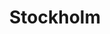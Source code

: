 ---
layout: citytemp
title: Stockholm
header: Stockholm


images:
- slideimg: /LocationWithUS/img/slideStockholm1.jpg
  slidehead: Innovative
  slidetext: A leader in sustainability and design, Stockholm showcases cutting-edge urban living.
- slideimg: /LocationWithUS/img/slideStockholm2.jpg
  slidehead: Scenic
  slidetext: Stockholm's breathtaking waterfront views and lush parks make it one of Europe’s most picturesque capitals.
- slideimg: /LocationWithUS/img/slideStockholm3.jpg
  slidehead: Historic
  slidetext: With landmarks like the Royal Palace and centuries-old streets of Gamla Stan, the city embraces its rich past.


text:
- header: Overview
  body: Stockholm, the capital of Sweden, is a stunning city spread across 14 islands connected by 57 bridges. Known as the "Venice of the North," it combines historic charm with modern innovation. The city is famous for its picturesque old town, Gamla Stan, vibrant cultural scene, and a deep connection to nature. With over 2 million residents in the metropolitan area, Stockholm is a hub for sustainability, design, and technology, offering visitors a perfect blend of tradition and contemporary living.

- header: Things to do!
  body: Stockholm offers a mix of history, culture, and natural beauty. Wander through Gamla Stan, visit the Vasa Museum to see a 17th-century warship, or tour the grand Royal Palace. Explore modern art at the Fotografiska Museum or enjoy the open-air museum of Skansen. Take a boat trip through the Stockholm Archipelago, relax in the lush Djurgården park, or shop for Nordic design in trendy Södermalm. Stockholm’s mix of attractions guarantees something for every traveler.
  
- header: Best Time For Stockholm!
  body: The best time to visit Stockholm is throughout the year, as each season offers unique experiences. Summer brings long days, vibrant festivals, and perfect weather for exploring the city's parks and waterways. Autumn enchants with colorful foliage and cozy cafes, while winter is magical with Christmas markets and snowy landscapes. Spring awakens Stockholm with blooming flowers and warming temperatures, creating an ideal balance for outdoor and indoor activities.
  img: /LocationWithUS/img/tempStockholm.jpg

hotell:
  - img:
    hotellh:
    hotellt: 
    link: 

  - img: 
    hotellh:
    hotellt: 
    link: 

  - img: 
    hotellh: 
    hotellt:
    link: 

hooh:
  - img: /LocationWithUS/img/stockholmhtl1.jpg
    headdd: Grand Hôtel Stockholm
    txt: The Grand Hôtel in Stockholm has been home to celebrities, high-profile events and everyday bon-vivants since 1874. Situated in the best waterfront location imaginable, the hotel overlooks the Royal Palace and Gamla Stan, Stockholm’s old town.
    linko: https://grandhotel.se/en
  - img: /LocationWithUS/img/stockholmhtl2.jpg
    headdd: Hotel Diplomat Stockholm
    txt: Hotel Diplomat is a stylish and elegant hotel in the heart of Stockholm. Here – on the prestigious Strandvägen – our guests are perfectly positioned to explore the green scenery of Djurgården, the high-end shopping experiences surrounding Norrmalmstorg, and the vibrant restaurant scene at Stureplan.
    linko: https://www.diplomathotel.com/en/
  - img: /LocationWithUS/img/stockholmhtl3.jpg
    headdd: Bank Hotel, a Member of Small Luxury Hotels
    txt: A landmark building in one of Stockholm's most prestigious locations, just footsteps from the waterfront and the finest shopping, nightlife and culture that Stockholm has to offer. 
    linko: https://bankhotel.se/

---